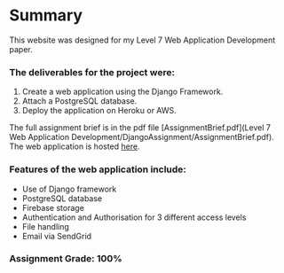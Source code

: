 # Summary

This website was designed for my Level 7 Web Application Development paper. 

### The deliverables for the project were:
1. Create a web application using the Django Framework.
2. Attach a PostgreSQL database.
3. Deploy the application on Heroku or AWS.

The full assignment brief is in the pdf file [AssignmentBrief.pdf](Level 7 Web Application Development/DjangoAssignment/AssignmentBrief.pdf).
The web application is hosted [here](http://ec2-13-239-7-84.ap-southeast-2.compute.amazonaws.com/).

### Features of the web application include:
+ Use of Django framework
+ PostgreSQL database
+ Firebase storage
+ Authentication and Authorisation for 3 different access levels
+ File handling
+ Email via SendGrid

### Assignment Grade: 100%
